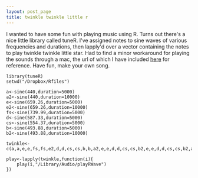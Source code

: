 ```yaml
---
layout: post_page
title: twinkle twinkle little r
---
```


I wanted to have some fun with playing music using R. Turns out there's a nice little library called tuneR. I've assigned notes to sine waves of various frequencies and durations, then lapply'd over a vector containing the notes to play twinkle twinkle little star. Had to find a minor workaround for playing the sounds through a mac, the url of which I have included [here](http://homes.soic.indiana.edu/donbyrd/RTools+Docs/tuneRPlaybackOnMacs.html) for reference. Have fun, make your own song.

	library(tuneR)
	setwd("/Dropbox/Rfiles")

	a<-sine(440,duration=5000)
	a2<-sine(440,duration=10000)
	e<-sine(659.26,duration=5000)
	e2<-sine(659.26,duration=10000)
	fs<-sine(739.99,duration=5000)
	d<-sine(587.33,duration=5000)
	cs<-sine(554.37,duration=5000)
	b<-sine(493.88,duration=5000)
	b2<-sine(493.88,duration=10000)

	twinkle<-c(a,a,e,e,fs,fs,e2,d,d,cs,cs,b,b,a2,e,e,d,d,cs,cs,b2,e,e,d,d,cs,cs,b2,a,a,e,e,fs,fs,e2,d,d,cs,cs,b,b,a2)

	play<-lapply(twinkle,function(i){
		play(i,"/Library/Audio/playRWave")
	})
